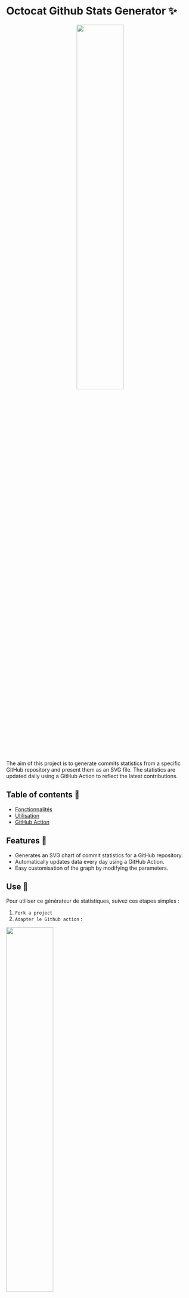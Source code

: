 # Octocat Github Stats Generator ✨

<div  align="center">
  <img src="https://github.com/Foufou-exe/octocat/assets/76502393/90cdbee1-0139-48a3-8373-973d9c50d807" style="width: 50%">
</div>
<br>
The aim of this project is to generate commits statistics from a specific GitHub repository and present them as an SVG file. The statistics are updated daily using a GitHub Action to reflect the latest contributions.

## Table of contents 🌲

- [Fonctionnalités](#fonctionnalités)
- [Utilisation](#utilisation)
- [GitHub Action](#github-action)

## Features 🎈

- Generates an SVG chart of commit statistics for a GitHub repository.
- Automatically updates data every day using a GitHub Action.
- Easy customisation of the graph by modifying the parameters.

## Use 📌

Pour utiliser ce générateur de statistiques, suivez ces étapes simples :

1. `Fork a project `
2. `Adapter le Github action` :
  <img src="https://github.com/Foufou-exe/octocat/assets/76502393/a59e384c-77fe-418a-9c61-a69321787c77" style="width: 50%">
  </br>
  
3. `Put your { TOKEN and repo } values in the 'Secret and vairable ==> Action ' `
  
4. `After test a Github Action`

## GitHub Action ⚙️
```yaml
name: GitHub-Profile-3D-Contrib

on:
  schedule: # 03:00 JST == 18:00 UTC
    - cron: "0 18 * * *"
  workflow_dispatch:

jobs:
  build:
    runs-on: ubuntu-latest
    name: generate-github-profile-3d-contrib
    steps:
      - uses: actions/checkout@v3
      - uses: yoshi389111/github-profile-3d-contrib@0.7.1
        env:
          GITHUB_TOKEN: ${{ secrets.TOKEN }}
          USERNAME: ${{ github.repository_owner }}
      - name: Commit & Push
        run: |
          git config user.name github-actions
          git config user.email github-actions@github.com
          git add -A .
          git commit -m "generated"
          git push
```
